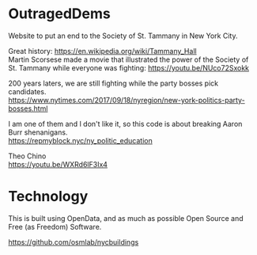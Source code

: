 # OutragedDems
Website to put an end to the Society of St. Tammany in New York City.

Great history: https://en.wikipedia.org/wiki/Tammany_Hall<BR>
Martin Scorsese made a movie that illustrated the power of the Society of St. Tammany while everyone was fighting: https://youtu.be/NUco72Sxokk

200 years laters, we are still fighting while the party bosses pick candidates.<BR> 
https://www.nytimes.com/2017/09/18/nyregion/new-york-politics-party-bosses.html

I am one of them and I don't like it, so this code is about breaking Aaron Burr shenanigans.<BR>
https://repmyblock.nyc/ny_politic_education
  


Theo Chino<BR>
https://youtu.be/WXRd6lF3Ix4<BR>

# Technology

This is built using OpenData, and as much as possible Open Source and Free (as Freedom) Software.

https://github.com/osmlab/nycbuildings

